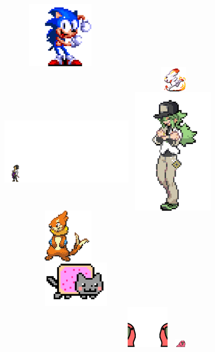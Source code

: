 <div align="left">
  <img src="sonic.gif" alt="sonicgif" style="width: 200px;">
</div>

<div align="right" style="padding-left: 50px;">
  <img src="scorbunny.gif" alt="scorbunnygif" style="width: 80px;">
</div>

<div style="display: flex; justify-content: center; align-items: center;">
  <img src="naruto.gif" alt="narutogif" style="margin-right: 20px;">
  <img src="trainer.gif" alt="trainergif">
</div>

<div align="left" style="padding-left: 50px;">
  <img src="buizel.gif" alt="buizelgif" style="width: 150px;">
</div>

<div align="left" style="margin-left: 50px;">
  <img src="nyancat.gif" alt="nyancatgif" style="width: 200px;">
</div>

<div align="right">
  <img src="parrot.gif" alt="parrotgif" style="margin-right: 20px;">
  <img src="parrot2.gif" alt="parrot2gif"
</div>
